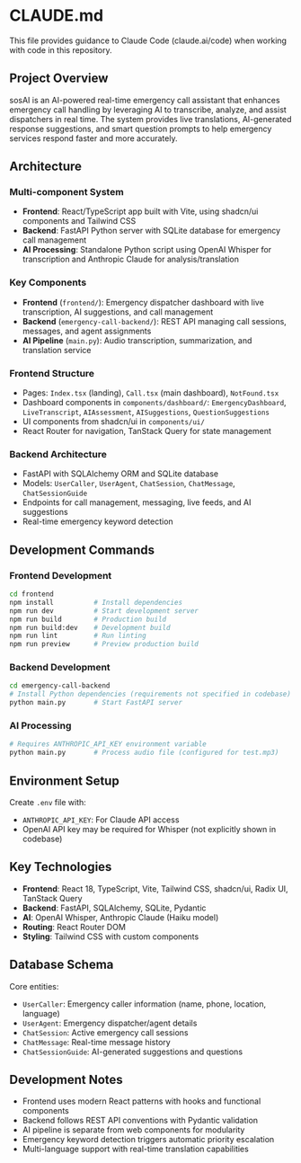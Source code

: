 # CLAUDE.md

This file provides guidance to Claude Code (claude.ai/code) when working with code in this repository.

## Project Overview

sosAI is an AI-powered real-time emergency call assistant that enhances emergency call handling by leveraging AI to transcribe, analyze, and assist dispatchers in real time. The system provides live translations, AI-generated response suggestions, and smart question prompts to help emergency services respond faster and more accurately.

## Architecture

### Multi-component System
- **Frontend**: React/TypeScript app built with Vite, using shadcn/ui components and Tailwind CSS
- **Backend**: FastAPI Python server with SQLite database for emergency call management 
- **AI Processing**: Standalone Python script using OpenAI Whisper for transcription and Anthropic Claude for analysis/translation

### Key Components
- **Frontend** (`frontend/`): Emergency dispatcher dashboard with live transcription, AI suggestions, and call management
- **Backend** (`emergency-call-backend/`): REST API managing call sessions, messages, and agent assignments
- **AI Pipeline** (`main.py`): Audio transcription, summarization, and translation service

### Frontend Structure
- Pages: `Index.tsx` (landing), `Call.tsx` (main dashboard), `NotFound.tsx`
- Dashboard components in `components/dashboard/`: `EmergencyDashboard`, `LiveTranscript`, `AIAssessment`, `AISuggestions`, `QuestionSuggestions`
- UI components from shadcn/ui in `components/ui/`
- React Router for navigation, TanStack Query for state management

### Backend Architecture
- FastAPI with SQLAlchemy ORM and SQLite database
- Models: `UserCaller`, `UserAgent`, `ChatSession`, `ChatMessage`, `ChatSessionGuide`
- Endpoints for call management, messaging, live feeds, and AI suggestions
- Real-time emergency keyword detection

## Development Commands

### Frontend Development
```bash
cd frontend
npm install          # Install dependencies
npm run dev          # Start development server
npm run build        # Production build
npm run build:dev    # Development build
npm run lint         # Run linting
npm run preview      # Preview production build
```

### Backend Development
```bash
cd emergency-call-backend
# Install Python dependencies (requirements not specified in codebase)
python main.py       # Start FastAPI server
```

### AI Processing
```bash
# Requires ANTHROPIC_API_KEY environment variable
python main.py       # Process audio file (configured for test.mp3)
```

## Environment Setup

Create `.env` file with:
- `ANTHROPIC_API_KEY`: For Claude API access
- OpenAI API key may be required for Whisper (not explicitly shown in codebase)

## Key Technologies

- **Frontend**: React 18, TypeScript, Vite, Tailwind CSS, shadcn/ui, Radix UI, TanStack Query
- **Backend**: FastAPI, SQLAlchemy, SQLite, Pydantic
- **AI**: OpenAI Whisper, Anthropic Claude (Haiku model)
- **Routing**: React Router DOM
- **Styling**: Tailwind CSS with custom components

## Database Schema

Core entities:
- `UserCaller`: Emergency caller information (name, phone, location, language)
- `UserAgent`: Emergency dispatcher/agent details 
- `ChatSession`: Active emergency call sessions
- `ChatMessage`: Real-time message history
- `ChatSessionGuide`: AI-generated suggestions and questions

## Development Notes

- Frontend uses modern React patterns with hooks and functional components
- Backend follows REST API conventions with Pydantic validation
- AI pipeline is separate from web components for modularity
- Emergency keyword detection triggers automatic priority escalation
- Multi-language support with real-time translation capabilities